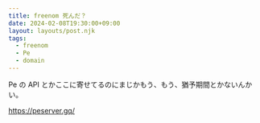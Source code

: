 ```yaml
---
title: freenom 死んだ？
date: 2024-02-08T19:30:00+09:00
layout: layouts/post.njk
tags:
  - freenom
  - Pe
  - domain
---
```


Pe の API とかここに寄せてるのにまじかもう、もう、猶予期間とかないんかい。

https://peserver.gq/
